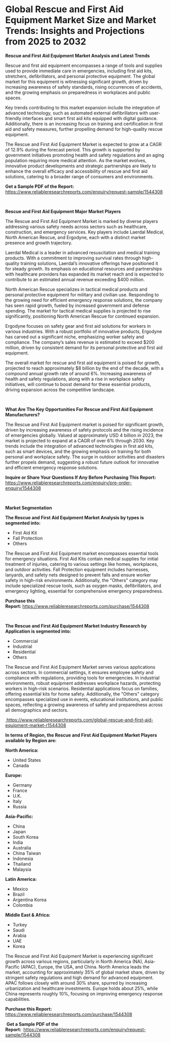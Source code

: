 <p><h1>Global Rescue and First Aid Equipment Market Size and Market Trends: Insights and Projections from 2025 to 2032</h1></p><p><strong>Rescue and First Aid Equipment Market Analysis and Latest Trends</strong></p>
<p><p>Rescue and first aid equipment encompasses a range of tools and supplies used to provide immediate care in emergencies, including first aid kits, stretchers, defibrillators, and personal protective equipment. The global market for this equipment is witnessing significant growth, driven by increasing awareness of safety standards, rising occurrences of accidents, and the growing emphasis on preparedness in workplaces and public spaces.</p><p>Key trends contributing to this market expansion include the integration of advanced technology, such as automated external defibrillators with user-friendly interfaces and smart first aid kits equipped with digital guidance. Additionally, there is an increasing focus on training and certification in first aid and safety measures, further propelling demand for high-quality rescue equipment.</p><p>The Rescue and First Aid Equipment Market is expected to grow at a CAGR of 12.9% during the forecast period. This growth is supported by government initiatives promoting health and safety regulations and an aging population requiring more medical attention. As the market evolves, innovative product developments and strategic partnerships are likely to enhance the overall efficacy and accessibility of rescue and first aid solutions, catering to a broader range of consumers and environments.</p></p>
<p><strong>Get a Sample PDF of the Report:&nbsp;</strong> <a href="https://www.reliableresearchreports.com/enquiry/request-sample/1544308?utm_campaign=41&utm_medium=2&utm_source=Github&utm_content=ia&utm_term=14042025&utm_id=rescue-and-first-aid-equipment">https://www.reliableresearchreports.com/enquiry/request-sample/1544308</a></p>
<p>&nbsp;</p>
<p><strong>Rescue and First Aid Equipment Major Market Players</strong></p>
<p><p>The Rescue and First Aid Equipment Market is marked by diverse players addressing various safety needs across sectors such as healthcare, construction, and emergency services. Key players include Laerdal Medical, North American Rescue, and Ergodyne, each with a distinct market presence and growth trajectory.</p><p>Laerdal Medical is a leader in advanced resuscitation and medical training products. With a commitment to improving survival rates through high-quality training solutions, Laerdal’s innovative offerings have positioned it for steady growth. Its emphasis on educational resources and partnerships with healthcare providers has expanded its market reach and is expected to contribute to an estimated annual revenue exceeding $400 million.</p><p>North American Rescue specializes in tactical medical products and personal protective equipment for military and civilian use. Responding to the growing need for efficient emergency response solutions, the company has seen rapid growth, fueled by increased government and defense spending. The market for tactical medical supplies is projected to rise significantly, positioning North American Rescue for continued expansion.</p><p>Ergodyne focuses on safety gear and first aid solutions for workers in various industries. With a robust portfolio of innovative products, Ergodyne has carved out a significant niche, emphasizing worker safety and compliance. The company’s sales revenue is estimated to exceed $200 million, driven by consistent demand for its personal protective and first aid equipment.</p><p>The overall market for rescue and first aid equipment is poised for growth, projected to reach approximately $8 billion by the end of the decade, with a compound annual growth rate of around 6%. Increasing awareness of health and safety regulations, along with a rise in workplace safety initiatives, will continue to boost demand for these essential products, driving expansion across the competitive landscape.</p></p>
<p>&nbsp;</p>
<p><strong>What Are The Key Opportunities For Rescue and First Aid Equipment Manufacturers?</strong></p>
<p><p>The Rescue and First Aid Equipment market is poised for significant growth, driven by increasing awareness of safety protocols and the rising incidence of emergencies globally. Valued at approximately USD 4 billion in 2023, the market is projected to expand at a CAGR of over 6% through 2030. Key trends include the integration of advanced technologies in first aid kits, such as smart devices, and the growing emphasis on training for both personal and workplace safety. The surge in outdoor activities and disasters further propels demand, suggesting a robust future outlook for innovative and efficient emergency response solutions.</p></p>
<p><strong>Inquire or Share Your Questions If Any Before Purchasing This Report:</strong> <a href="https://www.reliableresearchreports.com/enquiry/pre-order-enquiry/1544308?utm_campaign=41&utm_medium=2&utm_source=Github&utm_content=ia&utm_term=14042025&utm_id=rescue-and-first-aid-equipment">https://www.reliableresearchreports.com/enquiry/pre-order-enquiry/1544308</a></p>
<p>&nbsp;</p>
<p><strong>Market Segmentation</strong></p>
<p><strong>The Rescue and First Aid Equipment Market Analysis by types is segmented into:</strong></p>
<p><ul><li>First Aid Kit</li><li>Fall Protection</li><li>Others</li></ul></p>
<p><p>The Rescue and First Aid Equipment market encompasses essential tools for emergency situations. First Aid Kits contain medical supplies for initial treatment of injuries, catering to various settings like homes, workplaces, and outdoor activities. Fall Protection equipment includes harnesses, lanyards, and safety nets designed to prevent falls and ensure worker safety in high-risk environments. Additionally, the "Others" category may include specialized rescue tools, such as oxygen masks, defibrillators, and emergency lighting, essential for comprehensive emergency preparedness.</p></p>
<p><strong>Purchase this Report:&nbsp;</strong><a href="https://www.reliableresearchreports.com/purchase/1544308?utm_campaign=41&utm_medium=2&utm_source=Github&utm_content=ia&utm_term=14042025&utm_id=rescue-and-first-aid-equipment">https://www.reliableresearchreports.com/purchase/1544308</a></p>
<p>&nbsp;</p>
<p><strong>The Rescue and First Aid Equipment Market Industry Research by Application is segmented into:</strong></p>
<p><ul><li>Commercial</li><li>Industrial</li><li>Residential</li><li>Others</li></ul></p>
<p><p>The Rescue and First Aid Equipment Market serves various applications across sectors. In commercial settings, it ensures employee safety and compliance with regulations, providing tools for emergencies. In industrial environments, robust equipment addresses workplace hazards, protecting workers in high-risk scenarios. Residential applications focus on families, offering essential kits for home safety. Additionally, the "Others" category encompasses specialized use in events, educational institutions, and public spaces, reflecting a growing awareness of safety and preparedness across all demographics and sectors.</p></p>
<p><a href="https://www.reliableresearchreports.com/global-rescue-and-first-aid-equipment-market-r1544308?utm_campaign=41&utm_medium=2&utm_source=Github&utm_content=ia&utm_term=14042025&utm_id=rescue-and-first-aid-equipment">&nbsp;https://www.reliableresearchreports.com/global-rescue-and-first-aid-equipment-market-r1544308</a></p>
<p><strong>In terms of Region, the Rescue and First Aid Equipment Market Players available by Region are:</strong></p>
<p>
    <p> <strong> North America: </strong>
        <ul>
            <li>United States</li>
            <li>Canada</li>
        </ul>
        </p> 
    <p> <strong> Europe: </strong>
        <ul>
            <li>Germany</li>
            <li>France</li>
            <li>U.K.</li>
            <li>Italy</li>
            <li>Russia</li>
        </ul>
        </p> 
    <p> <strong> Asia-Pacific: </strong>
        <ul>
            <li>China</li>
            <li>Japan</li>
            <li>South Korea</li>
            <li>India</li>
            <li>Australia</li>
            <li>China Taiwan</li>
            <li>Indonesia</li>
            <li>Thailand</li>
            <li>Malaysia</li>
        </ul>
        </p> 
    <p> <strong> Latin America: </strong>
        <ul>
            <li>Mexico</li>
            <li>Brazil</li>
            <li>Argentina Korea</li>
            <li>Colombia</li>
        </ul>
        </p> 
    <p> <strong> Middle East & Africa: </strong>
        <ul>
            <li>Turkey</li>
            <li>Saudi</li>
            <li>Arabia</li>
            <li>UAE</li>
            <li>Korea</li>
        </ul>
    </p>
    </p>
<p><p>The Rescue and First Aid Equipment Market is experiencing significant growth across various regions, particularly in North America (NA), Asia-Pacific (APAC), Europe, the USA, and China. North America leads the market, accounting for approximately 35% of global market share, driven by stringent safety regulations and high demand for advanced equipment. APAC follows closely with around 30% share, spurred by increasing urbanization and healthcare investments. Europe holds about 25%, while China represents roughly 10%, focusing on improving emergency response capabilities. </p></p>
<p><strong>Purchase this Report: </strong><a href="https://www.reliableresearchreports.com/purchase/1544308?utm_campaign=41&utm_medium=2&utm_source=Github&utm_content=ia&utm_term=14042025&utm_id=rescue-and-first-aid-equipment">https://www.reliableresearchreports.com/purchase/1544308</a></p>
<p>&nbsp;<strong>Get a Sample PDF of the Report:&nbsp;&nbsp;</strong><a href="https://www.reliableresearchreports.com/enquiry/request-sample/1544308?utm_campaign=41&utm_medium=2&utm_source=Github&utm_content=ia&utm_term=14042025&utm_id=rescue-and-first-aid-equipment">https://www.reliableresearchreports.com/enquiry/request-sample/1544308</a></p>
<p><strong></strong></p>
<p><p></p><p></p><p></p></p>